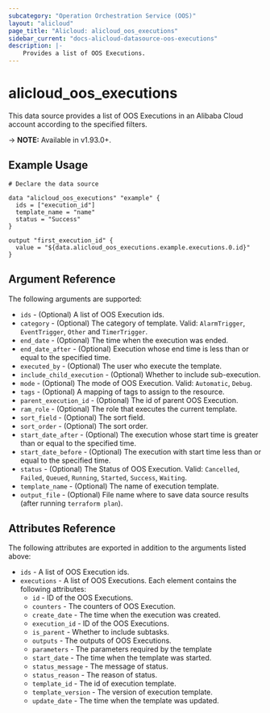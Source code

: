 ```yaml
---
subcategory: "Operation Orchestration Service (OOS)"
layout: "alicloud"
page_title: "Alicloud: alicloud_oos_executions"
sidebar_current: "docs-alicloud-datasource-oos-executions"
description: |-
    Provides a list of OOS Executions.
---
```


# alicloud\_oos\_executions

This data source provides a list of OOS Executions in an Alibaba Cloud account according to the specified filters.
 
-> **NOTE:** Available in v1.93.0+.

## Example Usage

```
# Declare the data source

data "alicloud_oos_executions" "example" {
  ids = ["execution_id"]
  template_name = "name"
  status = "Success"
}

output "first_execution_id" {
  value = "${data.alicloud_oos_executions.example.executions.0.id}"
}
```

## Argument Reference

The following arguments are supported:

* `ids` - (Optional) A list of OOS Execution ids.
* `category` - (Optional) The category of template. Valid: `AlarmTrigger`, `EventTrigger`, `Other` and `TimerTrigger`.
* `end_date` - (Optional) The time when the execution was ended.
* `end_date_after` - (Optional) Execution whose end time is less than or equal to the specified time.
* `executed_by` - (Optional) The user who execute the template.
* `include_child_execution` - (Optional) Whether to include sub-execution.
* `mode` - (Optional) The mode of OOS Execution. Valid: `Automatic`, `Debug`.
* `tags` - (Optional) A mapping of tags to assign to the resource.
* `parent_execution_id` - (Optional) The id of parent OOS Execution.
* `ram_role` - (Optional) The role that executes the current template.
* `sort_field` - (Optional) The sort field.
* `sort_order` - (Optional) The sort order.
* `start_date_after` - (Optional) The execution whose start time is greater than or equal to the specified time.
* `start_date_before` - (Optional) The execution with start time less than or equal to the specified time.
* `status` - (Optional) The Status of OOS Execution. Valid: `Cancelled`, `Failed`, `Queued`, `Running`, `Started`, `Success`, `Waiting`.
* `template_name` - (Optional) The name of execution template.
* `output_file` - (Optional) File name where to save data source results (after running `terraform plan`).

## Attributes Reference

The following attributes are exported in addition to the arguments listed above:

* `ids` -  A list of OOS Execution ids.
* `executions` - A list of OOS Executions. Each element contains the following attributes:
  * `id` - ID of the OOS Executions.
  * `counters` - The counters of OOS Execution.
  * `create_date` - The time when the execution was created.
  * `execution_id` - ID of the OOS Executions.
  * `is_parent` - Whether to include subtasks.
  * `outputs` - The outputs of OOS Executions.
  * `parameters` - The parameters required by the template
  * `start_date` - The time when the template was started.
  * `status_message` - The message of status.
  * `status_reason` - The reason of status.
  * `template_id` - The id of execution template.
  * `template_version` - The version of execution template.
  * `update_date` - The time when the template was updated.
